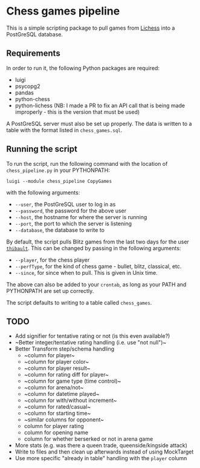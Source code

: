 # Chess games pipeline

This is a simple scripting package to pull games from [Lichess](http://lichess.org) into a PostGreSQL database.

## Requirements

In order to run it, the following Python packages are required:

- luigi
- psycopg2
- pandas
- python-chess
- python-lichess (NB: I made a PR to fix an API call that is being made improperly - this is the version that must be used)

A PostGreSQL server must also be set up properly. The data is written to a table with the format listed in `chess_games.sql`.

## Running the script

To run the script, run the following command with the location of `chess_pipeline.py` in your PYTHONPATH:

`luigi --module chess_pipeline CopyGames`

with the following arguments:

- `--user`, the PostGreSQL user to log in as
- `--password`, the password for the above user
- `--host`, the hostname for where the server is running
- `--port`, the port to which the server is listening
- `--database`, the database to write to

By default, the script pulls Blitz games from the last two days for the user [`thibault`](http://lichess.org/@/thibault). This can be changed by passing in the following arguments:

- `--player`, for the chess player
- `--perfType`, for the kind of chess game - bullet, blitz, classical, etc.
- `--since`, for since when to pull. This is given in Unix time.

The above can also be added to your `crontab`, as long as your PATH and PYTHONPATH are set up correctly.

The script defaults to writing to a table called `chess_games`.

## TODO

- Add signifier for tentative rating or not (is this even available?)
- ~Better integer/tentative rating handling (i.e. use "not null")~
- Better Transform step/schema handling
  - ~column for player~
  - ~column for player color~
  - ~column for player result~
  - ~column for rating diff for player~
  - ~column for game type (time control)~
  - ~column for arena/not~
  - ~column for datetime played~
  - ~column for with/without increment~
  - ~column for rated/casual~
  - ~column for starting time~
  - ~similar columns for opponent~
  - column for player rating
  - column for opening name
  - column for whether berserked or not in arena game
- More stats (e.g. was there a queen trade, queenside/kingside attack)
- Write to files and then clean up afterwards instead of using MockTarget
- Use more specific "already in table" handling with the `player` column
